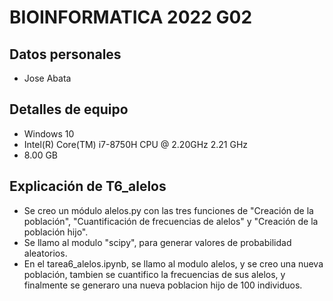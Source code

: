 # BIOINFORMATICA 2022 G02

## Datos personales
- Jose Abata
## Detalles de equipo
- Windows 10
- Intel(R) Core(TM) i7-8750H CPU @ 2.20GHz   2.21 GHz
- 8.00 GB
## Explicación de T6_alelos
- Se creo un módulo alelos.py con las tres funciones de "Creación de la población", "Cuantificación de frecuencias de alelos" y "Creación de la población hijo".
- Se llamo al modulo "scipy", para generar valores de probabilidad aleatorios.
- En el tarea6_alelos.ipynb, se llamo al modulo alelos, y se creo una nueva población, tambien se cuantifico la frecuencias de sus alelos, y finalmente se generaro una nueva poblacion hijo de 100 individuos.
